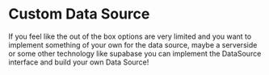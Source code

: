 # Custom Data Source
If you feel like the out of the box options are very limited and you want to implement something of your own for the data source, maybe a serverside or some other technology like supabase you can implement the DataSource interface and build your own Data Source!